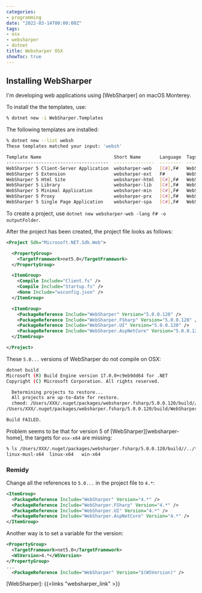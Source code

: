 ```yaml
---
categories:
- programming
date: "2022-03-14T00:00:00Z"
tags:
- osx
- websharper
- dotnet
title: Websharper OSX
showToc: true
---
```


## Installing WebSharper

I'm developing web applications using [WebSharper] on macOS Monterey. 

To install the the templates, use:

~~~~sh
% dotnet new -i WebSharper.Templates
~~~~

The following templates are installed:

```sh
% dotnet new --list websh
These templates matched your input: 'websh'

Template Name                           Short Name       Language  Tags          
--------------------------------------  ---------------  --------  --------------
WebSharper 5 Client-Server Application  websharper-web   [C#],F#   WebSharper/Web
WebSharper 5 Extension                  websharper-ext   F#        WebSharper    
WebSharper 5 Html Site                  websharper-html  [C#],F#   WebSharper/Web
WebSharper 5 Library                    websharper-lib   [C#],F#   WebSharper    
WebSharper 5 Minimal Application        websharper-min   [C#],F#   WebSharper/Web
WebSharper 5 Proxy                      websharper-prx   [C#],F#   WebSharper    
WebSharper 5 Single Page Application    websharper-spa   [C#],F#   WebSharper/Web
```

To create a project, use `dotnet new websharper-web -lang F# -o outputFolder`.

After the project has been created, the project file looks as follows:

```xml
<Project Sdk="Microsoft.NET.Sdk.Web">

  <PropertyGroup>
    <TargetFramework>net5.0</TargetFramework>
  </PropertyGroup>

  <ItemGroup>
    <Compile Include="Client.fs" />
    <Compile Include="Startup.fs" />
    <None Include="wsconfig.json" />
  </ItemGroup>

  <ItemGroup>
    <PackageReference Include="WebSharper" Version="5.0.0.120" />    
    <PackageReference Include="WebSharper.FSharp" Version="5.0.0.120" />
    <PackageReference Include="WebSharper.UI" Version="5.0.0.120" />
    <PackageReference Include="WebSharper.AspNetCore" Version="5.0.0.120" />
  </ItemGroup>

</Project>
```

These `5.0...` versions of WebSharper do not compile on OSX:

```sh
dotnet build
Microsoft (R) Build Engine version 17.0.0+c9eb9dd64 for .NET
Copyright (C) Microsoft Corporation. All rights reserved.

  Determining projects to restore...
  All projects are up-to-date for restore.
  chmod: /Users/XXX/.nuget/packages/websharper.fsharp/5.0.0.120/build//../tools/net5.0/osx-x64//wsfsc.sh: No such file or directory
/Users/XXX/.nuget/packages/websharper.fsharp/5.0.0.120/build/WebSharper.FSharp.targets(61,5): error MSB3073: The command "chmod u+x '/Users/XXX/.nuget/packages/websharper.fsharp/5.0.0.120/build//../tools/net5.0/osx-x64//wsfsc.sh'" exited with code 1. [/Users/XXX/Projects/mywebsharper/Exercise1/Exercise1.fsproj]

Build FAILED.
```

Problem seems to be that for version 5 of [WebSharper][websharper-home], the targets for `osx-x64` are missing:

```sh
% ls /Users/XXX/.nuget/packages/websharper.fsharp/5.0.0.120/build//../tools/net5.0
linux-musl-x64	linux-x64	win-x64
```

### Remidy

Change all the references to `5.0...` in the project file to `4.*`:

```xml
<ItemGroup>
  <PackageReference Include="WebSharper" Version="4.*" />    
  <PackageReference Include="WebSharper.FSharp" Version="4.*" />
  <PackageReference Include="WebSharper.UI" Version="4.*" />
  <PackageReference Include="WebSharper.AspNetCore" Version="4.*" />
</ItemGroup>
```

Another way is to set a variable for the version:

```xml
<PropertyGroup>
  <TargetFramework>net5.0</TargetFramework>
  <WSVersion>4.*</WSVersion>
</PropertyGroup>
...
  <PackageReference Include="WebSharper" Version="$(WSVersion)" />  
```



[WebSharper]:  {{<links "websharper_link" >}}
